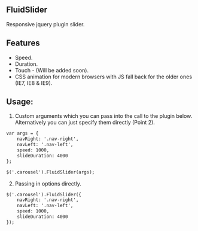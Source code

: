 ## FluidSlider

Responsive jquery plugin slider.

## Features
* Speed.
* Duration.
* Touch - (Will be added soon).
* CSS animation for modern browsers with JS fall back for the older ones (IE7, IE8 & IE9).


## Usage:

1. Custom arguments which you can pass into the call to the plugin below. Alternatively you can just specify them directly (Point 2).

```html
var args = {
	navRight: '.nav-right',
	navLeft: '.nav-left',
	speed: 1000,
	slideDuration: 4000
};

$('.carousel').FluidSlider(args);
```

2. Passing in options directly.

```html
$('.carousel').FluidSlider({
	navRight: '.nav-right',
	navLeft: '.nav-left',
	speed: 1000,
	slideDuration: 4000
});
```